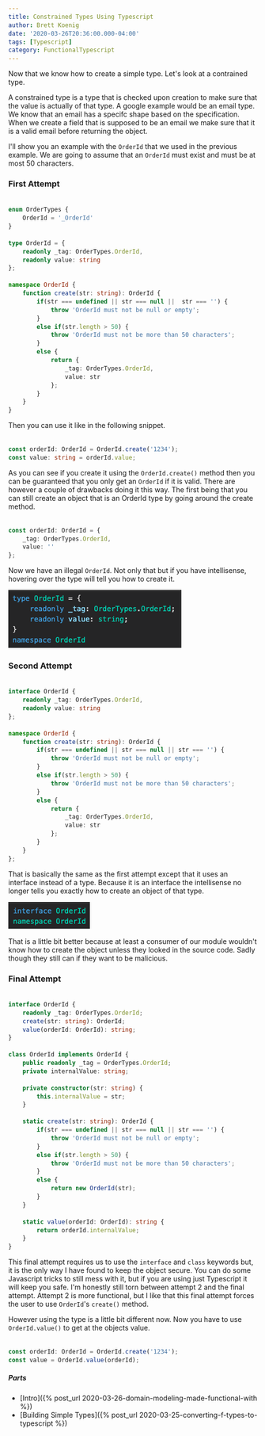 ```yaml
---
title: Constrained Types Using Typescript
author: Brett Koenig
date: '2020-03-26T20:36:00.000-04:00'
tags: [Typescript]
category: FunctionalTypescript
---
```

Now that we know how to create a simple type. Let's look at a contrained type.

A constrained type is a type that is checked upon creation to make sure that the value is actually of that type.  A google example would be an email type.  We know that an email has a specifc shape based on the specification.  When we create a field that is supposed to be an email we make sure that it is a valid email before returning the object.

I'll show you an example with the `OrderId` that we used in the previous example.  We are going to assume that an `OrderId` must exist and must be at most 50 characters.

### First Attempt

```typescript

enum OrderTypes {
    OrderId = '_OrderId'
}

type OrderId = {
    readonly _tag: OrderTypes.OrderId,
    readonly value: string
};

namespace OrderId {
    function create(str: string): OrderId {
        if(str === undefined || str === null ||  str === '') {
            throw 'OrderId must not be null or empty';
        }
        else if(str.length > 50) {
            throw 'OrderId must not be more than 50 characters';
        }
        else {
            return {
                _tag: OrderTypes.OrderId,
                value: str
            };
        }
    }
}
```
Then you can use it like in the following snippet.
```typescript

const orderId: OrderId = OrderId.create('1234');
const value: string = orderId.value;
```
As you can see if you create it using the `OrderId.create()` method then you can be guaranteed that you only get an `OrderId` if it is valid. There are however a couple of drawbacks doing it this way. The first being that you can still create an object that is an OrderId type by going around the create method.
```typescript

const orderId: OrderId = {
    _tag: OrderTypes.OrderId,
    value: ''
};
```
Now we have an illegal `OrderId`. Not only that but if you have intellisense, hovering over the type will tell you how to create it.

![intellisense of the OrderId type](/assets/images/intellisense_of_type.png)

### Second Attempt

```typescript

interface OrderId {
    readonly _tag: OrderTypes.OrderId,
    readonly value: string
};

namespace OrderId {
    function create(str: string): OrderId {
        if(str === undefined || str === null || str === '') {
            throw 'OrderId must not be null or empty';
        }
        else if(str.length > 50) {
            throw 'OrderId must not be more than 50 characters';
        }
        else {
            return {
                _tag: OrderTypes.OrderId,
                value: str
            };
        }
    }
};
```
That is basically the same as the first attempt except that it uses an interface instead of a type. Because it is an interface the intellisense no longer tells you exactly how to create an object of that type.

![intellisense of the OrderId interface](/assets/images/intellisense_of_interface.png)

That is a little bit better because at least a consumer of our module wouldn't know how to create the object unless they looked in the source code. Sadly though they still can if they want to be malicious.

### Final Attempt
```typescript

interface OrderId {
    readonly _tag: OrderTypes.OrderId;
    create(str: string): OrderId;
    value(orderId: OrderId): string;
}

class OrderId implements OrderId {
    public readonly _tag = OrderTypes.OrderId;
    private internalValue: string;

    private constructor(str: string) {
        this.internalValue = str;
    }
    
    static create(str: string): OrderId {
        if(str === undefined || str === null || str === '') {
            throw 'OrderId must not be null or empty';
        }
        else if(str.length > 50) {
            throw 'OrderId must not be more than 50 characters';
        }
        else {
            return new OrderId(str);
        }
    }

    static value(orderId: OrderId): string {
        return orderId.internalValue;
    }
}
```
This final attempt requires us to use the `interface` and `class` keywords but, it is the only way I have found to keep the object secure.  You can do some Javascript tricks to still mess with it, but if you are using just Typescript it will keep you safe.  I'm honestly still torn between attempt 2 and the final attempt.  Attempt 2 is more functional, but I like that this final attempt forces the user to use `OrderId`'s `create()` method.

However using the type is a little bit different now. Now you have to use `OrderId.value()` to get at the objects value.
```typescript

const orderId: OrderId = OrderId.create('1234');
const value = OrderId.value(orderId);
```

##### Parts
- [Intro]({% post_url 2020-03-26-domain-modeling-made-functional-with %})
- [Building Simple Types]({% post_url 2020-03-25-converting-f-types-to-typescript %})